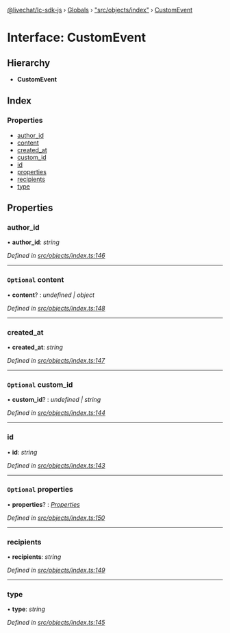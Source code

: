 [@livechat/lc-sdk-js](../README.md) › [Globals](../globals.md) › ["src/objects/index"](../modules/_src_objects_index_.md) › [CustomEvent](_src_objects_index_.customevent.md)

# Interface: CustomEvent

## Hierarchy

* **CustomEvent**

## Index

### Properties

* [author_id](_src_objects_index_.customevent.md#author_id)
* [content](_src_objects_index_.customevent.md#optional-content)
* [created_at](_src_objects_index_.customevent.md#created_at)
* [custom_id](_src_objects_index_.customevent.md#optional-custom_id)
* [id](_src_objects_index_.customevent.md#id)
* [properties](_src_objects_index_.customevent.md#optional-properties)
* [recipients](_src_objects_index_.customevent.md#recipients)
* [type](_src_objects_index_.customevent.md#type)

## Properties

###  author_id

• **author_id**: *string*

*Defined in [src/objects/index.ts:146](https://github.com/livechat/lc-sdk-js/blob/228cb10/src/objects/index.ts#L146)*

___

### `Optional` content

• **content**? : *undefined | object*

*Defined in [src/objects/index.ts:148](https://github.com/livechat/lc-sdk-js/blob/228cb10/src/objects/index.ts#L148)*

___

###  created_at

• **created_at**: *string*

*Defined in [src/objects/index.ts:147](https://github.com/livechat/lc-sdk-js/blob/228cb10/src/objects/index.ts#L147)*

___

### `Optional` custom_id

• **custom_id**? : *undefined | string*

*Defined in [src/objects/index.ts:144](https://github.com/livechat/lc-sdk-js/blob/228cb10/src/objects/index.ts#L144)*

___

###  id

• **id**: *string*

*Defined in [src/objects/index.ts:143](https://github.com/livechat/lc-sdk-js/blob/228cb10/src/objects/index.ts#L143)*

___

### `Optional` properties

• **properties**? : *[Properties](_src_objects_index_.properties.md)*

*Defined in [src/objects/index.ts:150](https://github.com/livechat/lc-sdk-js/blob/228cb10/src/objects/index.ts#L150)*

___

###  recipients

• **recipients**: *string*

*Defined in [src/objects/index.ts:149](https://github.com/livechat/lc-sdk-js/blob/228cb10/src/objects/index.ts#L149)*

___

###  type

• **type**: *string*

*Defined in [src/objects/index.ts:145](https://github.com/livechat/lc-sdk-js/blob/228cb10/src/objects/index.ts#L145)*
